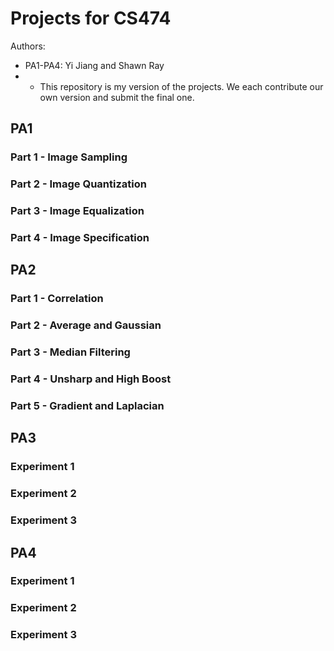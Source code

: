 # Projects for CS474
Authors:
* PA1-PA4: Yi Jiang and Shawn Ray
* * This repository is my version of the projects. We each contribute our own version and submit the final one.

## PA1
### Part 1 - Image Sampling
### Part 2 - Image Quantization
### Part 3 - Image Equalization
### Part 4 - Image Specification

## PA2
### Part 1 - Correlation
### Part 2 - Average and Gaussian
### Part 3 - Median Filtering
### Part 4 - Unsharp and High Boost
### Part 5 - Gradient and Laplacian

## PA3
### Experiment 1
### Experiment 2
### Experiment 3

## PA4
### Experiment 1
### Experiment 2
### Experiment 3
